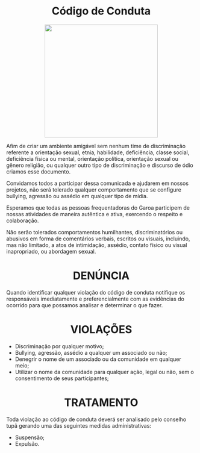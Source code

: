 <h1 align="center"> Código de Conduta </h1>
<div align='center'>
    <img src='https://i.imgur.com/L9nmyHE.png' width="300" height="300">
</div>

Afim de criar um ambiente amigável sem nenhum time de discriminação referente a orientação sexual, etnia, habilidade, deficiência, classe social, deficiência física ou mental, orientação política, orientação sexual ou gênero religião, ou qualquer outro tipo de discriminação e discurso de ódio criamos esse documento.

Convidamos todos a participar dessa comunicada e ajudarem em nossos projetos, não será tolerado qualquer comportamento que se configure bullying, agressão ou assédio em qualquer tipo de mídia.

Esperamos que todas as pessoas frequentadoras do Garoa participem de nossas atividades de maneira autêntica e ativa, exercendo o respeito e colaboração. 

Não serão tolerados comportamentos humilhantes, discriminatórios ou abusivos em forma de comentários verbais, escritos ou visuais, incluindo, mas não limitado, a atos de intimidação, assédio, contato físico ou visual inapropriado, ou abordagem sexual.

<h1 align="center"> DENÚNCIA </h1>
Quando identificar qualquer violação do código de conduta notifique os responsáveis imediatamente e preferencialmente com as evidências do ocorrido para que possamos analisar e determinar o que fazer.

<h1 align="center"> VIOLAÇÕES </h1>

- Discriminação por qualquer motivo;
- Bullying, agressão, assédio  a qualquer um associado ou não;
- Denegrir o nome de um associado ou da comunidade em qualquer meio;
- Utilizar o nome da comunidade para qualquer ação, legal ou não, sem o consentimento de seus participantes;

<h1 align="center"> TRATAMENTO </h1>
Toda violação ao código de conduta deverá ser analisado pelo conselho tupã gerando uma das seguintes medidas administrativas:

- Suspensão;
- Expulsão.


